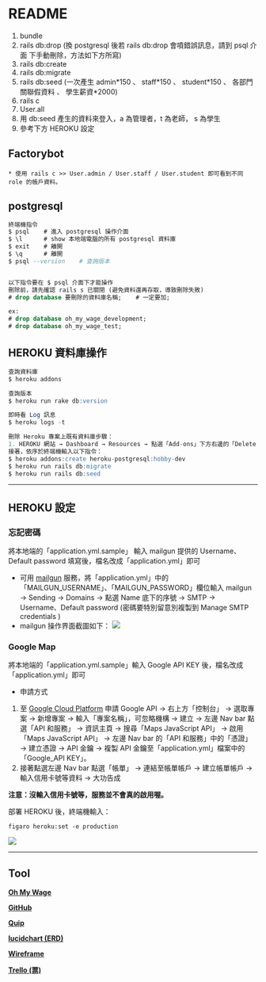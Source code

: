 # README

1. bundle
2. rails db:drop
   (換 postgresql 後若 rails db:drop 會噴錯誤訊息，請到 psql 介面 下手動刪除，方法如下方所寫)
3. rails db:create
4. rails db:migrate
5. rails db:seed
   (一次產生 admin\*150 、 staff\*150 、 student\*150 、 各部門 關聯假資料 、 學生薪資\*2000)
6. rails c
7. User.all
8. 用 db:seed 產生的資料來登入，a 為管理者，t 為老師， s 為學生
9. 參考下方 HEROKU 設定

## Factorybot

    * 使用 rails c >> User.admin / User.staff / User.student 即可看到不同 role 的帳戶資料。

## postgresql

```sql
終端機指令
$ psql    # 進入 postgresql 操作介面
$ \l      # show 本地端電腦的所有 postgresql 資料庫
$ exit    # 離開
$ \q      # 離開
$ psql --version    # 查詢版本


以下指令要在 $ psql 介面下才能操作
刪除前，請先確認 rails s 已關閉 (避免資料還再存取，導致刪除失敗)
# drop database 要刪除的資料庫名稱;    # 一定要加;

ex:
# drop database oh_my_wage_development;
# drop database oh_my_wage_test;
```

## HEROKU 資料庫操作

```sql
查詢資料庫
$ heroku addons

查詢版本
$ heroku run rake db:version

即時看 Log 訊息
$ heroku logs -t

刪除 Heroku 專案上既有資料庫步驟：
1. HEROKU 網站 → Dashboard → Resources → 點選「Add-ons」下方右邊的「Delete Add-on」
接著，依序於終端機輸入以下指令：
$ heroku addons:create heroku-postgresql:hobby-dev
$ heroku run rails db:migrate
$ heroku run rails db:seed
```

---

## HEROKU 設定

### 忘記密碼

將本地端的「application.yml.sample」 輸入 mailgun 提供的 Username、Default password 填寫後，檔名改成「application.yml」即可

- 可用 [mailgun](https://www.mailgun.com/) 服務，將「application.yml」中的「MAILGUN_USERNAME」、「MAILGUN_PASSWORD」欄位輸入 mailgun → Sending → Domains → 點選 Name 底下的序號 → SMTP → Username、Default password (密碼要特別留意別複製到 Manage SMTP credentials )
- mailgun 操作界面截圖如下：
  ![](https://i.imgur.com/icOLtzG.png)

### Google Map

將本地端的「application.yml.sample」輸入 Google API KEY 後，檔名改成「application.yml」即可

- 申請方式

1. 至 [Google Cloud Platform](https://console.cloud.google.com) 申請 Google API → 右上方「控制台」 → 選取專案 → 新增專案 → 輸入「專案名稱」，可忽略機構 → 建立 → 左邊 Nav bar 點選「API 和服務」 → 資訊主頁 → 搜尋「Maps JavaScript API」 → 啟用「Maps JavaScript API」 → 左邊 Nav bar 的「API 和服務」中的「憑證」 → 建立憑證 → API 金鑰 → 複製 API 金鑰至「application.yml」檔案中的「Google_API KEY」。
1. 接著點選左邊 Nav bar 點選「帳單」 → 連結至帳單帳戶 → 建立帳單帳戶 → 輸入信用卡號等資料 → 大功告成

**注意：沒輸入信用卡號等，服務並不會真的啟用喔。**

部署 HEROKU 後，終端機輸入：

```ruby=
figaro heroku:set -e production
```

![](https://i.imgur.com/9WGxbDG.png)

---

## Tool

[**Oh My Wage**](https://oh-my-wage.website/)

[**GitHub**](https://github.com/River-Ye/oh_my_wage/)

[**Quip**](https://riverye.quip.com/OcZAOAihsSC)

[**lucidchart (ERD)**](https://www.lucidchart.com/documents/edit/52440e0b-0748-4620-9b85-6fbf4642601b)

[**Wireframe**](https://whimsical.com/JgPoSu5DBGz4kNfxC9S99L)

[**Trello (票)**](https://trello.com/oh_my_wage)
